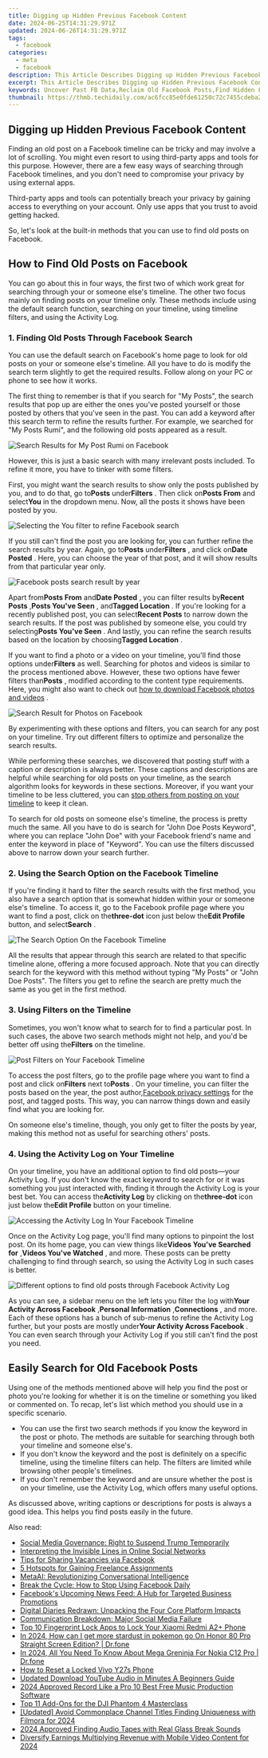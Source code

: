 ```yaml
---
title: Digging up Hidden Previous Facebook Content
date: 2024-06-25T14:31:29.971Z
updated: 2024-06-26T14:31:29.971Z
tags:
  - facebook
categories:
  - meta
  - facebook
description: This Article Describes Digging up Hidden Previous Facebook Content
excerpt: This Article Describes Digging up Hidden Previous Facebook Content
keywords: Uncover Past FB Data,Reclaim Old Facebook Posts,Find Hidden Facebook History,Retrieve FB Previous Records,Expose Past Facebook Content,Access Old Facebook Data,Reveal Hidden FB Archives
thumbnail: https://thmb.techidaily.com/ac6fcc85e0fde61250c72c7455cdeba283035fd7fed1fa3496121c2d71b4b3d4.jpg
---
```


## Digging up Hidden Previous Facebook Content

 Finding an old post on a Facebook timeline can be tricky and may involve a lot of scrolling. You might even resort to using third-party apps and tools for this purpose. However, there are a few easy ways of searching through Facebook timelines, and you don't need to compromise your privacy by using external apps.

 Third-party apps and tools can potentially breach your privacy by gaining access to everything on your account. Only use apps that you trust to avoid getting hacked.

 So, let's look at the built-in methods that you can use to find old posts on Facebook.

## How to Find Old Posts on Facebook

 You can go about this in four ways, the first two of which work great for searching through your or someone else's timeline. The other two focus mainly on finding posts on your timeline only. These methods include using the default search function, searching on your timeline, using timeline filters, and using the Activity Log.

### 1\. Finding Old Posts Through Facebook Search

 You can use the default search on Facebook's home page to look for old posts on your or someone else's timeline. All you have to do is modify the search term slightly to get the required results. Follow along on your PC or phone to see how it works.

 The first thing to remember is that if you search for "My Posts", the search results that pop up are either the ones you've posted yourself or those posted by others that you've seen in the past. You can add a keyword after this search term to refine the results further. For example, we searched for "My Posts Rumi", and the following old posts appeared as a result.

![Search Results for My Post Rumi on Facebook](https://static1.makeuseofimages.com/wordpress/wp-content/uploads/2022/05/Search-Results-for-My-Post-Rumi-on-Facebook.jpg)

 However, this is just a basic search with many irrelevant posts included. To refine it more, you have to tinker with some filters.

 First, you might want the search results to show only the posts published by you, and to do that, go to**Posts** under**Filters** . Then click on**Posts From** and select**You** in the dropdown menu. Now, all the posts it shows have been posted by you.

![Selecting the You filter to refine Facebook search](https://static1.makeuseofimages.com/wordpress/wp-content/uploads/2022/05/Selecting-the-You-filter-to-refine-Facebook-search.jpg)

 If you still can't find the post you are looking for, you can further refine the search results by year. Again, go to**Posts** under**Filters** , and click on**Date Posted** . Here, you can choose the year of that post, and it will show results from that particular year only.

![Facebook posts search result by year](https://static1.makeuseofimages.com/wordpress/wp-content/uploads/2022/05/Facebook-posts-search-result-by-year.jpg)

 Apart from**Posts From** and**Date Posted** , you can filter results by**Recent Posts** ,**Posts You've Seen** , and**Tagged Location** . If you're looking for a recently published post, you can select**Recent Posts** to narrow down the search results. If the post was published by someone else, you could try selecting**Posts You've Seen** . And lastly, you can refine the search results based on the location by choosing**Tagged Location** .

 If you want to find a photo or a video on your timeline, you'll find those options under**Filters** as well. Searching for photos and videos is similar to the process mentioned above. However, these two options have fewer filters than**Posts** , modified according to the content type requirements. Here, you might also want to check out [how to download Facebook photos and videos](https://www.makeuseof.com/tag/7-ways-to-download-facebook-photos-videos-that-actually-still-work-in-2016/) .

![Search Result for Photos on Facebook](https://static1.makeuseofimages.com/wordpress/wp-content/uploads/2022/05/Search-Result-for-Photos-on-Facebook.jpg)

 By experimenting with these options and filters, you can search for any post on your timeline. Try out different filters to optimize and personalize the search results.

 While performing these searches, we discovered that posting stuff with a caption or description is always better. These captions and descriptions are helpful while searching for old posts on your timeline, as the search algorithm looks for keywords in these sections. Moreover, if you want your timeline to be less cluttered, you can [stop others from posting on your timeline](https://www.makeuseof.com/tag/stop-people-posting-facebook-timeline/) to keep it clean.

 To search for old posts on someone else's timeline, the process is pretty much the same. All you have to do is search for "John Doe Posts Keyword", where you can replace "John Doe" with your Facebook friend's name and enter the keyword in place of "Keyword". You can use the filters discussed above to narrow down your search further.

### 2\. Using the Search Option on the Facebook Timeline

 If you're finding it hard to filter the search results with the first method, you also have a search option that is somewhat hidden within your or someone else's timeline. To access it, go to the Facebook profile page where you want to find a post, click on the**three-dot** icon just below the**Edit Profile** button, and select**Search** .

![The Search Option On the Facebook Timeline](https://static1.makeuseofimages.com/wordpress/wp-content/uploads/2023/01/the-search-option-on-the-facebook-timeline.jpg)

 All the results that appear through this search are related to that specific timeline alone, offering a more focused approach. Note that you can directly search for the keyword with this method without typing "My Posts" or "John Doe Posts". The filters you get to refine the search are pretty much the same as you get in the first method.

### 3\. Using Filters on the Timeline

 Sometimes, you won't know what to search for to find a particular post. In such cases, the above two search methods might not help, and you'd be better off using the**Filters** on the timeline.

![Post Filters on Your Facebook Timeline](https://static1.makeuseofimages.com/wordpress/wp-content/uploads/2023/01/post-filters-on-your-facebook-timeline.jpg)

 To access the post filters, go to the profile page where you want to find a post and click on**Filters** next to**Posts** . On your timeline, you can filter the posts based on the year, the post author,[Facebook privacy settings](https://www.makeuseof.com/facebook-privacy-settings-you-should-change/) for the post, and tagged posts. This way, you can narrow things down and easily find what you are looking for.

 On someone else's timeline, though, you only get to filter the posts by year, making this method not as useful for searching others' posts.

### 4\. Using the Activity Log on Your Timeline

 On your timeline, you have an additional option to find old posts—your Activity Log. If you don't know the exact keyword to search for or it was something you just interacted with, finding it through the Activity Log is your best bet. You can access the**Activity Log** by clicking on the**three-dot** icon just below the**Edit Profile** button on your timeline.

![Accessing the Activity Log In Your Facebook Timeline](https://static1.makeuseofimages.com/wordpress/wp-content/uploads/2023/02/accessing-the-activity-log-in-your-facebook-timeline-1.jpg)

 Once on the Activity Log page, you'll find many options to pinpoint the lost post. On its home page, you can view things like**Videos You've Searched for** ,**Videos You've Watched** , and more. These posts can be pretty challenging to find through search, so using the Activity Log in such cases is better.

![Different options to find old posts through Facebook Activity Log](https://static1.makeuseofimages.com/wordpress/wp-content/uploads/2023/10/different-options-to-find-old-posts-through-facebook-activity-log.jpg)

 As you can see, a sidebar menu on the left lets you filter the log with**Your Activity Across Facebook** ,**Personal Information** ,**Connections** , and more. Each of these options has a bunch of sub-menus to refine the Activity Log further, but your posts are mostly under**Your Activity Across Facebook** . You can even search through your Activity Log if you still can't find the post you need.

## Easily Search for Old Facebook Posts

 Using one of the methods mentioned above will help you find the post or photo you're looking for whether it is on the timeline or something you liked or commented on. To recap, let's list which method you should use in a specific scenario.

* You can use the first two search methods if you know the keyword in the post or photo. The methods are suitable for searching through both your timeline and someone else's.
* If you don't know the keyword and the post is definitely on a specific timeline, using the timeline filters can help. The filters are limited while browsing other people's timelines.
* If you don't remember the keyword and are unsure whether the post is on your timeline, use the Activity Log, which offers many useful options.

 As discussed above, writing captions or descriptions for posts is always a good idea. This helps you find posts easily in the future.


<ins class="adsbygoogle"
     style="display:block"
     data-ad-format="autorelaxed"
     data-ad-client="ca-pub-7571918770474297"
     data-ad-slot="1223367746"></ins>



<ins class="adsbygoogle"
     style="display:block"
     data-ad-client="ca-pub-7571918770474297"
     data-ad-slot="8358498916"
     data-ad-format="auto"
     data-full-width-responsive="true"></ins>

<span class="atpl-alsoreadstyle">Also read:</span>
<div><ul>
<li><a href="https://facebook.techidaily.com/social-media-governance-right-to-suspend-trump-temporarily/"><u>Social Media Governance: Right to Suspend Trump Temporarily</u></a></li>
<li><a href="https://facebook.techidaily.com/interpreting-the-invisible-lines-in-online-social-networks/"><u>Interpreting the Invisible Lines in Online Social Networks</u></a></li>
<li><a href="https://facebook.techidaily.com/tips-for-sharing-vacancies-via-facebook/"><u>Tips for Sharing Vacancies via Facebook</u></a></li>
<li><a href="https://facebook.techidaily.com/5-hotspots-for-gaining-freelance-assignments/"><u>5 Hotspots for Gaining Freelance Assignments</u></a></li>
<li><a href="https://facebook.techidaily.com/metaai-revolutionizing-conversational-intelligence/"><u>MetaAI: Revolutionizing Conversational Intelligence</u></a></li>
<li><a href="https://facebook.techidaily.com/break-the-cycle-how-to-stop-using-facebook-daily/"><u>Break the Cycle: How to Stop Using Facebook Daily</u></a></li>
<li><a href="https://facebook.techidaily.com/facebooks-upcoming-news-feed-a-hub-for-targeted-business-promotions/"><u>Facebook's Upcoming News Feed: A Hub for Targeted Business Promotions</u></a></li>
<li><a href="https://facebook.techidaily.com/digital-diaries-redrawn-unpacking-the-four-core-platform-impacts/"><u>Digital Diaries Redrawn: Unpacking the Four Core Platform Impacts</u></a></li>
<li><a href="https://facebook.techidaily.com/communication-breakdown-major-social-media-failure/"><u>Communication Breakdown: Major Social Media Failure</u></a></li>
<li><a href="https://unlock-android.techidaily.com/top-10-fingerprint-lock-apps-to-lock-your-xiaomi-redmi-a2plus-phone-by-drfone-android/"><u>Top 10 Fingerprint Lock Apps to Lock Your Xiaomi Redmi A2+ Phone</u></a></li>
<li><a href="https://pokemon-go-android.techidaily.com/in-2024-how-can-i-get-more-stardust-in-pokemon-go-on-honor-80-pro-straight-screen-edition-drfone-by-drfone-virtual-android/"><u>In 2024, How can I get more stardust in pokemon go On Honor 80 Pro Straight Screen Edition? | Dr.fone</u></a></li>
<li><a href="https://android-pokemon-go.techidaily.com/in-2024-all-you-need-to-know-about-mega-greninja-for-nokia-c12-pro-drfone-by-drfone-virtual-android/"><u>In 2024, All You Need To Know About Mega Greninja For Nokia C12 Pro | Dr.fone</u></a></li>
<li><a href="https://android-unlock.techidaily.com/how-to-reset-a-locked-vivo-y27s-phone-by-drfone-android/"><u>How to Reset a Locked Vivo Y27s Phone</u></a></li>
<li><a href="https://ai-vdieo-software.techidaily.com/updated-download-youtube-audio-in-minutes-a-beginners-guide/"><u>Updated Download YouTube Audio in Minutes A Beginners Guide</u></a></li>
<li><a href="https://ai-video-tools.techidaily.com/2024-approved-record-like-a-pro-10-best-free-music-production-software/"><u>2024 Approved Record Like a Pro 10 Best Free Music Production Software</u></a></li>
<li><a href="https://extra-lessons.techidaily.com/top-11-add-ons-for-the-dji-phantom-4-masterclass/"><u>Top 11 Add-Ons for the DJI Phantom 4 Masterclass</u></a></li>
<li><a href="https://facebook-video-footage.techidaily.com/updated-avoid-commonplace-channel-titles-finding-uniqueness-with-filmora-for-2024/"><u>[Updated] Avoid Commonplace Channel Titles  Finding Uniqueness with Filmora for 2024</u></a></li>
<li><a href="https://voice-adjusting.techidaily.com/2024-approved-finding-audio-tapes-with-real-glass-break-sounds/"><u>2024 Approved Finding Audio Tapes with Real Glass Break Sounds</u></a></li>
<li><a href="https://youtube-clips.techidaily.com/diversify-earnings-multiplying-revenue-with-mobile-video-content-for-2024/"><u>Diversify Earnings  Multiplying Revenue with Mobile Video Content for 2024</u></a></li>
</ul></div>
